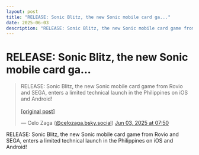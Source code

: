 ```yaml
---
layout: post
title: "RELEASE: Sonic Blitz, the new Sonic mobile card ga..."
date: 2025-06-03
description: "RELEASE: Sonic Blitz, the new Sonic mobile card game from Rovio and SEGA, enters a limited technical launch in the Philippines on iOS and Android!"
---
```


<h1 class="bluesky-post-title">RELEASE: Sonic Blitz, the new Sonic mobile card ga...</h1>

<blockquote class="bluesky-embed" data-bluesky-uri="at://did:plc:lmh6rennptq77inaztnovw4b/app.bsky.feed.post/3lqoskszj2o2z" data-bluesky-embed-color-mode="system">
<p lang="">RELEASE: Sonic Blitz, the new Sonic mobile card game from Rovio and SEGA, enters a limited technical launch in the Philippines on iOS and Android!<br><br><a href="https://bsky.app/profile/celozaga.bsky.social/post/3lqoskszj2o2z">[original post]</a></p>
&mdash; Celo Zaga (<a href="https://bsky.app/profile/did:plc:lmh6rennptq77inaztnovw4b?ref_src=embed">@celozaga.bsky.social</a>) <a href="https://bsky.app/profile/celozaga.bsky.social/post/3lqoskszj2o2z?ref_src=embed">Jun 03, 2025 at 07:50</a>
</blockquote>
<script async src="https://embed.bsky.app/static/embed.js" charset="utf-8"></script>

<p class="bluesky-post-description">RELEASE: Sonic Blitz, the new Sonic mobile card game from Rovio and SEGA, enters a limited technical launch in the Philippines on iOS and Android!</p>

